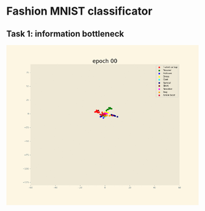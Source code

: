 # Fashion MNIST classificator

## Task 1: information bottleneck

![Alt text](/plots/2023-05-18_13:44:26/animation.gif?raw=true "Optional Title")
